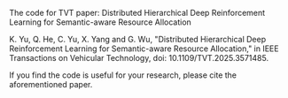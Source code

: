 The code for TVT paper: Distributed Hierarchical Deep Reinforcement Learning for Semantic-aware Resource Allocation

K. Yu, Q. He, C. Yu, X. Yang and G. Wu, "Distributed Hierarchical Deep Reinforcement Learning for Semantic-aware Resource Allocation," in IEEE Transactions on Vehicular Technology, doi: 10.1109/TVT.2025.3571485.

If you find the code is useful for your research, please cite the aforementioned paper.
